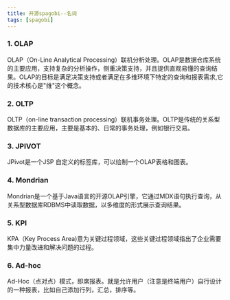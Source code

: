 ```yaml
---
title: 开源spagobi--名词
tags: [spagobi]
---
```


### 1. OLAP

OLAP（On-Line Analytical Processing）联机分析处理。OLAP是数据仓库系统的主要应用，支持复杂的分析操作，侧重决策支持，并且提供直观易懂的查询结果。OLAP的目标是满足决策支持或者满足在多维环境下特定的查询和报表需求,它的技术核心是"维"这个概念。

### 2. OLTP

OLTP（on-line transaction processing）联机事务处理。OLTP是传统的关系型数据库的主要应用，主要是基本的、日常的事务处理，例如银行交易。

### 3. JPIVOT

JPivot是一个JSP 自定义的标签库，可以绘制一个OLAP表格和图表。

### 4. Mondrian

Mondrian是一个基于Java语言的开源OLAP引擎，它通过MDX语句执行查询，从关系型数据库RDBMS中读取数据，以多维度的形式展示查询结果。

### 5. KPI

KPA（Key Process Area)意为关键过程领域，这些关键过程领域指出了企业需要集中力量改进和解决问题的过程。

### 6. Ad-hoc

Ad-Hoc（点对点）模式，即席报表。就是允许用户（注意是终端用户）自行设计的一种报表，比如自己添加行列，汇总，排序等。



